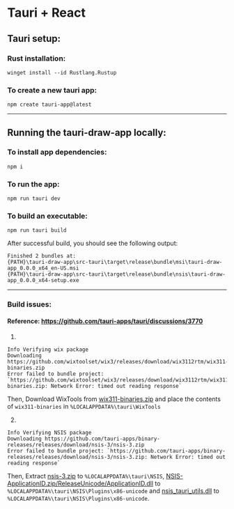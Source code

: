 # Tauri + React

## Tauri setup:

### Rust installation:
```
winget install --id Rustlang.Rustup
```

### To create a new tauri app:
```
npm create tauri-app@latest
```

<hr />

## Running the tauri-draw-app locally:

### To install app dependencies:
```
npm i
```

### To run the app:
```
npm run tauri dev
```

### To build an executable:
```
npm run tauri build
```

After successful build, you should see the following output:

```
Finished 2 bundles at:
{PATH}\tauri-draw-app\src-tauri\target\release\bundle\msi\tauri-draw-app_0.0.0_x64_en-US.msi   
{PATH}\tauri-draw-app\src-tauri\target\release\bundle\nsis\tauri-draw-app_0.0.0_x64-setup.exe  
```

<hr />

### Build issues:

#### Reference: <a href="https://github.com/tauri-apps/tauri/discussions/3770">https://github.com/tauri-apps/tauri/discussions/3770</a>

1. 
```
Info Verifying wix package
Downloading https://github.com/wixtoolset/wix3/releases/download/wix3112rtm/wix311-binaries.zip
Error failed to bundle project: `https://github.com/wixtoolset/wix3/releases/download/wix3112rtm/wix311-binaries.zip: Network Error: timed out reading response`
```

Then, 
Download WixTools from <a href="https://github.com/wixtoolset/wix3/releases/download/wix3112rtm/wix311-binaries.zip">wix311-binaries.zip</a> and place the contents of `wix311-binaries` in `%LOCALAPPDATA%\tauri\WixTools`

2. 
```
Info Verifying NSIS package
Downloading https://github.com/tauri-apps/binary-releases/releases/download/nsis-3/nsis-3.zip
Error failed to bundle project: `https://github.com/tauri-apps/binary-releases/releases/download/nsis-3/nsis-3.zip: Network Error: timed out reading response`
```

Then,
Extract <a href="https://github.com/tauri-apps/binary-releases/releases/download/nsis-3/nsis-3.zip">nsis-3.zip</a> to `%LOCALAPPDATA%\tauri\NSIS`, <a href="https://github.com/tauri-apps/binary-releases/releases/download/nsis-plugins-v0/NSIS-ApplicationID.zip">NSIS-ApplicationID.zip/ReleaseUnicode/ApplicationID.dll</a> to `%LOCALAPPDATA%\tauri\NSIS\Plugins\x86-unicode` and <a href="https://github.com/tauri-apps/nsis-tauri-utils/releases/download/nsis_tauri_utils-v0.1.1/nsis_tauri_utils.dll">nsis_tauri_utils.dll</a> to `%LOCALAPPDATA%\tauri\NSIS\Plugins\x86-unicode`.



